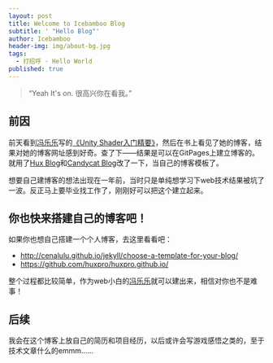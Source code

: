 ```yaml
---
layout: post
title: Welcome to Icebamboo Blog
subtitle: ' "Hello Blog"'
author: Icebamboo
header-img: img/about-bg.jpg
tags:
  - 打招呼 - Hello World
published: true
---
```


> “Yeah It's on. 很高兴你在看我。”


## 前因

前天看到[冯乐乐](https://candycat1992.github.io/)写的[《Unity Shader入门精要》](https://www.amazon.cn/Unity-Shader%E5%85%A5%E9%97%A8%E7%B2%BE%E8%A6%81-%E5%86%AF%E4%B9%90%E4%B9%90/dp/B01G95GMU6/ref=sr_1_1?s=books&amp;ie=UTF8&amp;qid=1464607131&amp;sr=1-1&amp;keywords=unity+shader%E5%85%A5%E9%97%A8%E7%B2%BE%E8%A6%81)，然后在书上看见了她的博客，结果对她的博客网址感到好奇。查了下——结果是可以在GitPages上建立博客的。就用了[Hux Blog](http://huangxuan.me/)和[Candycat Blog](https://candycat1992.github.io/)改了一下，当自己的博客模板了。

想要自己建博客的想法出现在一年前，当时只是单纯想学习下web技术结果被坑了一波。反正马上要毕业找工作了，刚刚好可以把这个建立起来。

## 你也快来搭建自己的博客吧！

如果你也想自己搭建一个个人博客，去这里看看吧：

* http://cenalulu.github.io/jekyll/choose-a-template-for-your-blog/
* https://github.com/huxpro/huxpro.github.io/

整个过程都比较简单，作为web小白的[冯乐乐](https://candycat1992.github.io/)就可以建出来，相信对你也不是难事！

## 后续

我会在这个博客上放自己的简历和项目经历，以后或许会写游戏感悟之类的，至于技术文章什么的emmm……
